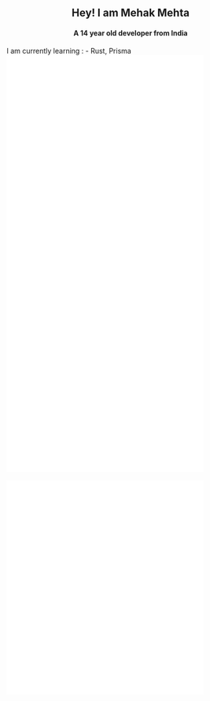 <div align = "center" ><h2>Hey! I am Mehak Mehta</h2><h4> A 14 year old developer from India</h4></div>
<div><div>
	<div>I am currently learning : 
	- Rust, Prisma</div>
<img align="left" width="400" alt="🦑" src="https://github.com/Mehak-Mehta/Mehak-Mehta/blob/main/metrics.svg">

[<img  width="400" alt="🦑" src= "https://github.com/Mehak-Mehta/Mehak-Mehta/blob/main/metrics.plugin.music.masteredd.svg">](https://open.spotify.com/playlist/7ETUYyrVuH9rQIc9Iy9vFY?utm_source=embed_v2&go=1&play=1&nd=1)
	


<img  align = "left" width="400" alt="🦑" src= "https://github.com/Mehak-Mehta/Mehak-Mehta/blob/main/metrics.plugin.people.masteredd.svg">
<img  align = "left" width="400" alt="🦑" src="https://github.com/Mehak-Mehta/Mehak-Mehta/blob/main/metrics.plugin.anime.masteredd.svg">

